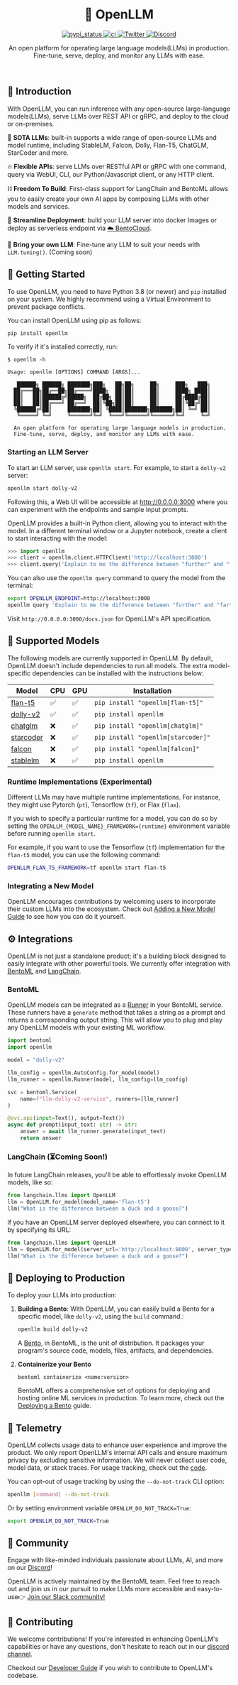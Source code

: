 <div align="center">
    <h1 align="center">🦾 OpenLLM</h1>
    <a href="https://pypi.org/project/openllm">
        <img src="https://img.shields.io/pypi/v/openllm.svg" alt="pypi_status" />
    </a><a href="https://github.com/bentoml/OpenLLM/actions/workflows/ci.yml">
        <img src="https://github.com/bentoml/OpenLLM/actions/workflows/ci.yml/badge.svg?branch=main" alt="ci" />
    </a><a href="https://twitter.com/bentomlai">
        <img src="https://badgen.net/badge/icon/@bentomlai/1DA1F2?icon=twitter&label=Follow%20Us" alt="Twitter" />
    </a><a href="https://l.bentoml.com/join-openllm-discord">
        <img src="https://badgen.net/badge/icon/OpenLLM/7289da?icon=discord&label=Join%20Us" alt="Discord" />
    </a><br>
    <p>An open platform for operating large language models(LLMs) in production.</br>
    Fine-tune, serve, deploy, and monitor any LLMs with ease.</p>
    <i></i>
</div>

<br/>

## 📖 Introduction

With OpenLLM, you can run inference with any open-source large-language models(LLMs),
serve LLMs over REST API or gRPC, and deploy to the cloud or on-premises.

🚂 **SOTA LLMs**: built-in supports a wide range of open-source LLMs and model runtime,
including StableLM, Falcon, Dolly, Flan-T5, ChatGLM, StarCoder and more.

🔥 **Flexible APIs**: serve LLMs over RESTful API or gRPC with one command, query
via WebUI, CLI, our Python/Javascript client, or any HTTP client.

⛓️ **Freedom To Build**: First-class support for LangChain and BentoML allows you to 
easily create your own AI apps by composing LLMs with other models and services.

🎯 **Streamline Deployment**: build your LLM server into docker Images or
deploy as serverless endpoint via [☁️ BentoCloud](https://l.bentoml.com/bento-cloud).

🤖️ **Bring your own LLM**: Fine-tune any LLM to suit your needs with
`LLM.tuning()`. (Coming soon)


## 🏃‍ Getting Started

To use OpenLLM, you need to have Python 3.8 (or newer) and `pip` installed on
your system. We highly recommend using a Virtual Environment to prevent package
conflicts.

You can install OpenLLM using pip as follows:

```bash
pip install openllm
```

To verify if it's installed correctly, run:

```
$ openllm -h

Usage: openllm [OPTIONS] COMMAND [ARGS]...

   ██████╗ ██████╗ ███████╗███╗   ██╗██╗     ██╗     ███╗   ███╗
  ██╔═══██╗██╔══██╗██╔════╝████╗  ██║██║     ██║     ████╗ ████║
  ██║   ██║██████╔╝█████╗  ██╔██╗ ██║██║     ██║     ██╔████╔██║
  ██║   ██║██╔═══╝ ██╔══╝  ██║╚██╗██║██║     ██║     ██║╚██╔╝██║
  ╚██████╔╝██║     ███████╗██║ ╚████║███████╗███████╗██║ ╚═╝ ██║
   ╚═════╝ ╚═╝     ╚══════╝╚═╝  ╚═══╝╚══════╝╚══════╝╚═╝     ╚═╝

  An open platform for operating large language models in production.
  Fine-tune, serve, deploy, and monitor any LLMs with ease.
```

### Starting an LLM Server

To start an LLM server, use `openllm start`. For example, to start a `dolly-v2`
server:

```bash
openllm start dolly-v2
```

Following this, a Web UI will be accessible at http://0.0.0.0:3000 where you
can experiment with the endpoints and sample input prompts.

OpenLLM provides a built-in Python client, allowing you to interact with the
model. In a different terminal window or a Jupyter notebook, create a client to
start interacting with the model:

```python
>>> import openllm
>>> client = openllm.client.HTTPClient('http://localhost:3000')
>>> client.query('Explain to me the difference between "further" and "farther"')
```

You can also use the `openllm query` command to query the model from the
terminal:

```bash
export OPENLLM_ENDPOINT=http://localhost:3000
openllm query 'Explain to me the difference between "further" and "farther"'
```

Visit `http://0.0.0.0:3000/docs.json` for OpenLLM's API specification.


## 🧩 Supported Models

The following models are currently supported in OpenLLM. By default, OpenLLM doesn't
include dependencies to run all models. The extra model-specific dependencies can be 
installed with the instructions below:

<!-- update-readme.py: start -->

| Model                                                                 | CPU | GPU | Installation                           |
| --------------------------------------------------------------------- | --- | --- | ---------------------------------- |
| [flan-t5](https://huggingface.co/docs/transformers/model_doc/flan-t5) | ✅  | ✅  | `pip install "openllm[flan-t5]"`   |
| [dolly-v2](https://github.com/databrickslabs/dolly)                   | ✅  | ✅  | `pip install openllm`             |
| [chatglm](https://github.com/THUDM/ChatGLM-6B)                        | ❌  | ✅  | `pip install "openllm[chatglm]"`   |
| [starcoder](https://github.com/bigcode-project/starcoder)             | ❌  | ✅  | `pip install "openllm[starcoder]"` |
| [falcon](https://falconllm.tii.ae/)                                   | ❌  | ✅  | `pip install "openllm[falcon]"`    |
| [stablelm](https://github.com/Stability-AI/StableLM)                  | ❌  | ✅  | `pip install openllm`             |

<!-- update-readme.py: stop -->

### Runtime Implementations (Experimental)

Different LLMs may have multiple runtime implementations. For instance, they
might use Pytorch (`pt`), Tensorflow (`tf`), or Flax (`flax`).

If you wish to specify a particular runtime for a model, you can do so by
setting the `OPENLLM_{MODEL_NAME}_FRAMEWORK={runtime}` environment variable
before running `openllm start`.

For example, if you want to use the Tensorflow (`tf`) implementation for the
`flan-t5` model, you can use the following command:

```bash
OPENLLM_FLAN_T5_FRAMEWORK=tf openllm start flan-t5
```

### Integrating a New Model

OpenLLM encourages contributions by welcoming users to incorporate their custom
LLMs into the ecosystem. Check out [Adding a New Model Guide](https://github.com/bentoml/OpenLLM/blob/main/ADDING_NEW_MODEL.md)
to see how you can do it yourself.

## ⚙️ Integrations

OpenLLM is not just a standalone product; it's a building block designed to
easily integrate with other powerful tools. We currently offer integration with
[BentoML](https://github.com/bentoml/BentoML) and
[LangChain](https://github.com/hwchase17/langchain).

### BentoML

OpenLLM models can be integrated as a
[Runner](https://docs.bentoml.org/en/latest/concepts/runner.html) in your
BentoML service. These runners have a `generate` method that takes a string as a
prompt and returns a corresponding output string. This will allow you to plug
and play any OpenLLM models with your existing ML workflow.

```python
import bentoml
import openllm

model = "dolly-v2"

llm_config = openllm.AutoConfig.for_model(model)
llm_runner = openllm.Runner(model, llm_config=llm_config)

svc = bentoml.Service(
    name=f"llm-dolly-v2-service", runners=[llm_runner]
)

@svc.api(input=Text(), output=Text())
async def prompt(input_text: str) -> str:
    answer = await llm_runner.generate(input_text)
    return answer
```

### LangChain (⏳Coming Soon!)

In future LangChain releases, you'll be able to effortlessly invoke OpenLLM
models, like so:

```python
from langchain.llms import OpenLLM
llm = OpenLLM.for_model(model_name='flan-t5')
llm("What is the difference between a duck and a goose?")
```

if you have an OpenLLM server deployed elsewhere, you can connect to it by
specifying its URL:

```python
from langchain.llms import OpenLLM
llm = OpenLLM.for_model(server_url='http://localhost:8000', server_type='http')
llm("What is the difference between a duck and a goose?")
```

## 🚀 Deploying to Production

To deploy your LLMs into production:

1. **Building a Bento**: With OpenLLM, you can easily build a Bento for a
   specific model, like `dolly-v2`, using the `build` command.:

   ```bash
   openllm build dolly-v2
   ```

   A [Bento](https://docs.bentoml.org/en/latest/concepts/bento.html#what-is-a-bento),
   in BentoML, is the unit of distribution. It packages your program's source
   code, models, files, artifacts, and dependencies.


2. **Containerize your Bento**

   ```
   bentoml containerize <name:version>
   ```

   BentoML offers a comprehensive set of options for deploying and hosting
   online ML services in production. To learn more, check out the
   [Deploying a Bento](https://docs.bentoml.org/en/latest/concepts/deploy.html)
   guide.


## 🍇 Telemetry

OpenLLM collects usage data to enhance user experience and improve the product.
We only report OpenLLM's internal API calls and ensure maximum privacy by
excluding sensitive information. We will never collect user code, model data, or
stack traces. For usage tracking, check out the
[code](./src/openllm/utils/analytics.py).

You can opt-out of usage tracking by using the `--do-not-track` CLI option:

```bash
openllm [command] --do-not-track
```

Or by setting environment variable `OPENLLM_DO_NOT_TRACK=True`:

```bash
export OPENLLM_DO_NOT_TRACK=True
```

## 👥 Community

Engage with like-minded individuals passionate about LLMs, AI, and more on our
[Discord](https://l.bentoml.com/join-openllm-discord)!

OpenLLM is actively maintained by the BentoML team. Feel free to reach out and
join us in our pursuit to make LLMs more accessible and easy-to-use👉
[Join our Slack community!](https://l.bentoml.com/join-slack)

## 🎁 Contributing

We welcome contributions! If you're interested in enhancing OpenLLM's
capabilities or have any questions, don't hesitate to reach out in our
[discord channel](https://l.bentoml.com/join-openllm-discord).

Checkout our
[Developer Guide](https://github.com/bentoml/OpenLLM/blob/main/DEVELOPMENT.md)
if you wish to contribute to OpenLLM's codebase.
